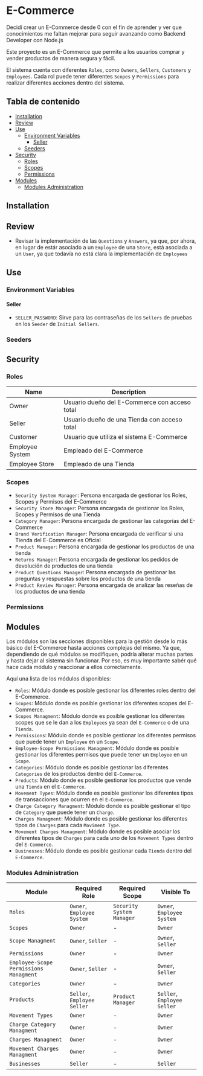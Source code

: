 # E-Commerce <!-- omit from toc -->

Decidí crear un E-Commerce desde 0 con el fin de aprender y ver que conocimientos me faltan mejorar para seguir avanzando como Backend Developer con Node.js

Este proyecto es un E-Commerce que permite a los usuarios comprar y vender productos de manera segura y fácil.

El sistema cuenta con diferentes `Roles`, como `Owners`, `Sellers`, `Customers` y `Employees`. Cada rol puede tener diferentes `Scopes` y `Permissions` para realizar diferentes acciones dentro del sistema.

## Tabla de contenido <!-- omit from toc -->

- [Installation](#installation)
- [Review](#review)
- [Use](#use)
  - [Environment Variables](#environment-variables)
    - [Seller](#seller)
  - [Seeders](#seeders)
- [Security](#security)
  - [Roles](#roles)
  - [Scopes](#scopes)
  - [Permissions](#permissions)
- [Modules](#modules)
  - [Modules Administration](#modules-administration)

## Installation

## Review

- Revisar la implementación de las `Questions` y `Answers`, ya que, por ahora, en lugar de estár asociado a un `Employee` de una `Store`, está asociada a un `User`, ya que todavía no está clara la implementación de `Employees`

## Use
  
### Environment Variables

#### Seller

- `SELLER_PASSWORD`: Sirve para las contraseñas de los `Sellers` de pruebas en los `Seeder` de `Initial Sellers`.

### Seeders

<!-- Crear una lista de los seeders y su propósito -->

## Security

### Roles

| Name            | Description                                    |
| --------------- | ---------------------------------------------- |
| Owner           | Usuario dueño del E-Commerce con acceso total  |
| Seller          | Usuario dueño de una Tienda con acceso total   |
| Customer        | Usuario que utiliza el sistema E-Commerce      |
| Employee System | Empleado del E-Commerce                        |
| Employee Store  | Empleado de una Tienda                         |

### Scopes

- `Security System Manager`: Persona encargada de gestionar los Roles, Scopes y Permisos del E-Commerce
- `Security Store Manager`: Persona encargada de gestionar los Roles, Scopes y Permisos de una Tienda
- `Category Manager`: Persona encargada de gestionar las categorías del E-Commerce
- `Brand Verification Manager`: Persona encargada de verificar si una Tienda del E-Commerce es Oficial
- `Product Manager`: Persona encargada de gestionar los productos de una tienda
- `Returns Manager`: Persona encargada de gestionar los pedidos de devolución de productos de una tienda
- `Product Questions Manager`: Persona encargada de gestionar las preguntas y respuestas sobre los productos de una tienda
- `Product Review Manager`: Persona encargada de analizar las reseñas de los productos de una tienda

### Permissions

## Modules

Los módulos son las secciones disponibles para la gestión desde lo más básico del E-Commerce hasta
acciones complejas del mismo. Ya que, dependiendo de qué módulos se modifiquen, podría alterar
muchas partes y hasta dejar al sistema sin funcionar. Por eso, es muy importante sabér qué hace
cada módulo y reaccionar a ellos correctamente.

Aquí una lista de los módulos disponibles:

- `Roles`: Módulo donde es posible gestionar los diferentes roles dentro del E-Commerce.
- `Scopes`: Módulo donde es posible gestionar los diferentes scopes del E-Commerce.
- `Scopes Managment`: Módulo donde es posible gestionar los diferentes scopes que se le dan a los `Employees` ya sean del `E-Commerce` o de una `Tienda`.
- `Permissions`: Módulo donde es posible gestionar los diferentes permisos que puede tener un `Employee` en un `Scope`.
- `Employee-Scope Permissions Managment`: Módulo donde es posible gestionar los diferentes permisos que puede tener un `Employee` en un `Scope`.
- `Categories`: Módulo donde es posible gestionar las diferentes `Categories` de los productos dentro del `E-Commerce`.
- `Products`: Módulo donde es posible gestionar los productos que vende una `Tienda` en el `E-Commerce`.
- `Movement Types`: Módulo donde es posible gestionar los diferentes tipos de transacciones que ocurren en el `E-Commerce`.
- `Charge Category Managment`: Módulo donde es posible gestionar el tipo de `Category` que puede tener un `Charge`.
- `Charges Managment`: Módulo donde es posible gestionar los diferentes tipos de `Charges` para cada `Moviment Type`.
- `Movement Charges Managment`: Módulo donde es posible asociar los diferentes tipos de `Charges` para cada uno de los `Movement Types` dentro del `E-Commerce`.
- `Businesses`: Módulo donde es posible gestionar cada `Tienda` dentro del `E-Commerce`.

### Modules Administration

| Module | Required Role | Required Scope | Visible To |
| ------ | ------------- | -------------- | ---------- |
| `Roles` | `Owner`, `Employee System` | `Security System Manager` | `Owner`, `Employee System` | <!-- Security -->
| `Scopes` | `Owner` | - | `Owner` |
| `Scope Managment` | `Owner`, `Seller` | - | `Owner`, `Seller` |
| `Permissions` | `Owner` | - | `Owner` |
| `Employee-Scope Permissions Managment` | `Owner`, `Seller` | - | `Owner`, `Seller` |
| `Categories` | `Owner` | - | `Owner` | <!-- Categories -->
| `Products` | `Seller`, `Employee Seller` | `Product Manager` | `Seller`, `Employee Seller`| <!-- Products -->
| `Movement Types` | `Owner` | - | `Owner` | <!-- Transactions and Surcharges -->
| `Charge Category Managment` | `Owner` | - | `Owner` |
| `Charges Managment` | `Owner` | - | `Owner` |
| `Movement Charges Managment` | `Owner` | - | `Owner` |
| `Businesses` | `Seller` | - | `Seller` |

<!-- ## Features -->
<!-- ## Credits -->
<!-- ## API documentation -->
<!-- ## Contributing -->
<!-- ## Licencia -->